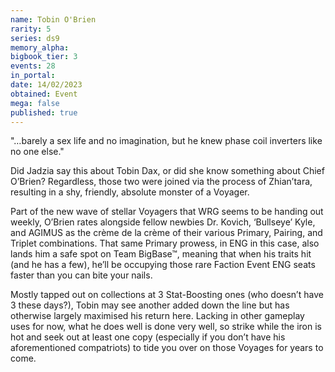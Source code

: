 ```yaml
---
name: Tobin O'Brien
rarity: 5
series: ds9
memory_alpha:
bigbook_tier: 3
events: 28
in_portal:
date: 14/02/2023
obtained: Event
mega: false
published: true
---
```


"…barely a sex life and no imagination, but he knew phase coil inverters like no one else."

Did Jadzia say this about Tobin Dax, or did she know something about Chief O’Brien? Regardless, those two were joined via the process of Zhian’tara, resulting in a shy, friendly, absolute monster of a Voyager.

Part of the new wave of stellar Voyagers that WRG seems to be handing out weekly, O’Brien rates alongside fellow newbies Dr. Kovich, ‘Bullseye’ Kyle, and AGIMUS as the crème de la crème of their various Primary, Pairing, and Triplet combinations. That same Primary prowess, in ENG in this case, also lands him a safe spot on Team BigBase™, meaning that when his traits hit (and he has a few), he’ll be occupying those rare Faction Event ENG seats faster than you can bite your nails.

Mostly tapped out on collections at 3 Stat-Boosting ones (who doesn’t have 3 these days?), Tobin may see another added down the line but has otherwise largely maximised his return here. Lacking in other gameplay uses for now, what he does well is done very well, so strike while the iron is hot and seek out at least one copy (especially if you don’t have his aforementioned compatriots) to tide you over on those Voyages for years to come.
